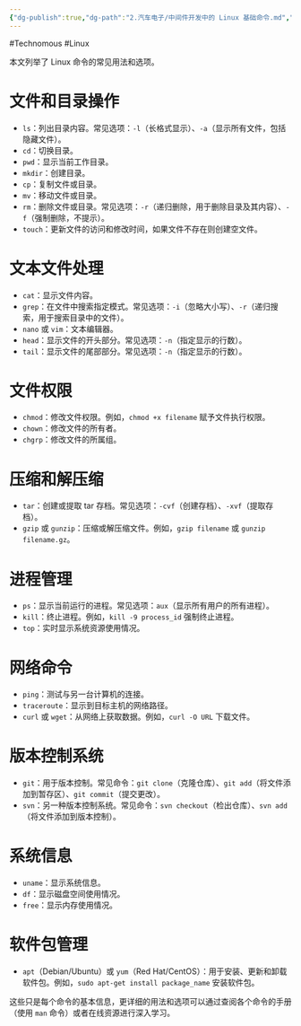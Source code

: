 ```yaml
---
{"dg-publish":true,"dg-path":"2.汽车电子/中间件开发中的 Linux 基础命令.md","permalink":"/2.汽车电子/中间件开发中的 Linux 基础命令/","created":"2024-01-31T16:53:18.000+08:00","updated":"2024-03-13T10:02:53.000+08:00"}
---
```


#Technomous #Linux 

本文列举了 Linux 命令的常见用法和选项。

# 文件和目录操作

   - `ls`：列出目录内容。常见选项：`-l`（长格式显示）、`-a`（显示所有文件，包括隐藏文件）。
   - `cd`：切换目录。
   - `pwd`：显示当前工作目录。
   - `mkdir`：创建目录。
   - `cp`：复制文件或目录。
   - `mv`：移动文件或目录。
   - `rm`：删除文件或目录。常见选项：`-r`（递归删除，用于删除目录及其内容）、`-f`（强制删除，不提示）。
   - `touch`：更新文件的访问和修改时间，如果文件不存在则创建空文件。

# 文本文件处理

   - `cat`：显示文件内容。
   - `grep`：在文件中搜索指定模式。常见选项：`-i`（忽略大小写）、`-r`（递归搜索，用于搜索目录中的文件）。
   - `nano` 或 `vim`：文本编辑器。
   - `head`：显示文件的开头部分。常见选项：`-n`（指定显示的行数）。
   - `tail`：显示文件的尾部部分。常见选项：`-n`（指定显示的行数）。

# 文件权限

   - `chmod`：修改文件权限。例如，`chmod +x filename` 赋予文件执行权限。
   - `chown`：修改文件的所有者。
   - `chgrp`：修改文件的所属组。

# 压缩和解压缩

   - `tar`：创建或提取 tar 存档。常见选项：`-cvf`（创建存档）、`-xvf`（提取存档）。
   - `gzip` 或 `gunzip`：压缩或解压缩文件。例如，`gzip filename` 或 `gunzip filename.gz`。

# 进程管理

   - `ps`：显示当前运行的进程。常见选项：`aux`（显示所有用户的所有进程）。
   - `kill`：终止进程。例如，`kill -9 process_id` 强制终止进程。
   - `top`：实时显示系统资源使用情况。

# 网络命令

   - `ping`：测试与另一台计算机的连接。
   - `traceroute`：显示到目标主机的网络路径。
   - `curl` 或 `wget`：从网络上获取数据。例如，`curl -O URL` 下载文件。

# 版本控制系统

   - `git`：用于版本控制。常见命令：`git clone`（克隆仓库）、`git add`（将文件添加到暂存区）、`git commit`（提交更改）。
   - `svn`：另一种版本控制系统。常见命令：`svn checkout`（检出仓库）、`svn add`（将文件添加到版本控制）。

# 系统信息

   - `uname`：显示系统信息。
   - `df`：显示磁盘空间使用情况。
   - `free`：显示内存使用情况。

# 软件包管理

   - `apt`（Debian/Ubuntu）或 `yum`（Red Hat/CentOS）：用于安装、更新和卸载软件包。例如，`sudo apt-get install package_name` 安装软件包。

这些只是每个命令的基本信息，更详细的用法和选项可以通过查阅各个命令的手册（使用 `man` 命令）或者在线资源进行深入学习。